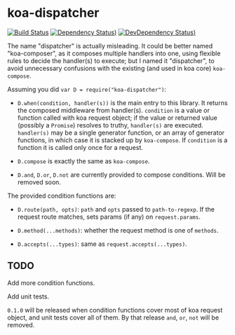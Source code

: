 # koa-dispatcher

[![Build Status](https://travis-ci.org/XeCycle/koa-dispatcher.svg?branch=master)](https://travis-ci.org/XeCycle/koa-dispatcher)
[![Dependency Status](https://img.shields.io/david/XeCycle/koa-dispatcher.svg))](https://david-dm.org/XeCycle/koa-dispatcher)
[![DevDependency Status](https://img.shields.io/david/dev/XeCycle/koa-dispatcher.svg))](https://david-dm.org/XeCycle/koa-dispatcher)

The name "dispatcher" is actually misleading.  It could be better
named "koa-composer", as it composes multiple handlers into one,
using flexible rules to decide the handler(s) to execute; but I
named it "dispatcher", to avoid unnecessary confusions with the
existing (and used in koa core) `koa-compose`.

Assuming you did `var D = require("koa-dispatcher")`:

- `D.when(condition, handler(s))` is the main entry to this
  library.  It returns the composed middleware from handler(s).
  `condition` is a value or function called with koa request
  object; if the value or returned value (possibly a `Promise`)
  resolves to truthy, `handler(s)` are executed.  `handler(s)`
  may be a single generator function, or an array of generator
  functions, in which case it is stacked up by `koa-compose`.  If
  `condition` is a function it is called only once for a request.

- `D.compose` is exactly the same as `koa-compose`.

- `D.and`, `D.or`, `D.not` are currently provided to compose
  conditions.  Will be removed soon.

The provided condition functions are:

- `D.route(path, opts)`: `path` and `opts` passed to
  `path-to-regexp`.  If the request route matches, sets params
  (if any) on `request.params`.

- `D.method(...methods)`: whether the request method is one of
  `methods`.

- `D.accepts(...types)`: same as `request.accepts(...types)`.

TODO
----

Add more condition functions.

Add unit tests.

`0.1.0` will be released when condition functions cover most of
koa request object, and unit tests cover all of them.  By that
release `and`, `or`, `not` will be removed.
